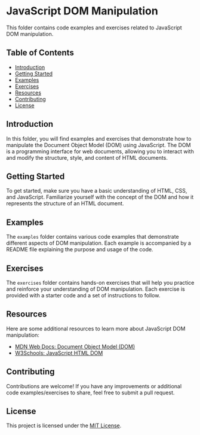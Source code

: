 # JavaScript DOM Manipulation

This folder contains code examples and exercises related to JavaScript DOM manipulation.

## Table of Contents

- [Introduction](#introduction)
- [Getting Started](#getting-started)
- [Examples](#examples)
- [Exercises](#exercises)
- [Resources](#resources)
- [Contributing](#contributing)
- [License](#license)

## Introduction

In this folder, you will find examples and exercises that demonstrate how to manipulate the Document Object Model (DOM) using JavaScript. The DOM is a programming interface for web documents, allowing you to interact with and modify the structure, style, and content of HTML documents.

## Getting Started

To get started, make sure you have a basic understanding of HTML, CSS, and JavaScript. Familiarize yourself with the concept of the DOM and how it represents the structure of an HTML document.

## Examples

The `examples` folder contains various code examples that demonstrate different aspects of DOM manipulation. Each example is accompanied by a README file explaining the purpose and usage of the code.

## Exercises

The `exercises` folder contains hands-on exercises that will help you practice and reinforce your understanding of DOM manipulation. Each exercise is provided with a starter code and a set of instructions to follow.

## Resources

Here are some additional resources to learn more about JavaScript DOM manipulation:

- [MDN Web Docs: Document Object Model (DOM)](https://developer.mozilla.org/en-US/docs/Web/API/Document_Object_Model)
- [W3Schools: JavaScript HTML DOM](https://www.w3schools.com/js/js_htmldom.asp)

## Contributing

Contributions are welcome! If you have any improvements or additional code examples/exercises to share, feel free to submit a pull request.

## License

This project is licensed under the [MIT License](LICENSE).